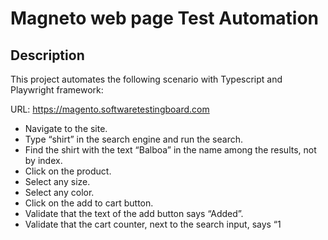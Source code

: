 # Magneto web page Test Automation

## Description
This project automates the following scenario with Typescript and Playwright framework:

URL: https://magento.softwaretestingboard.com

- Navigate to the site.
- Type “shirt” in the search engine and run the search.
- Find the shirt with the text “Balboa” in the name among the results, not by index.
- Click on the product.
- Select any size.
- Select any color.
- Click on the add to cart button.
- Validate that the text of the add button says “Added”.
- Validate that the cart counter, next to the search input, says “1
